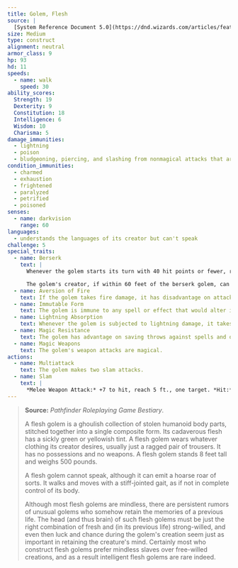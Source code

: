 ```yaml
---
title: Golem, Flesh
source: |
  [System Reference Document 5.0](https://dnd.wizards.com/articles/features/systems-reference-document-srd)
size: Medium
type: construct
alignment: neutral
armor_class: 9
hp: 93
hd: 11
speeds:
  - name: walk
    speed: 30
ability_scores:
  Strength: 19
  Dexterity: 9
  Constitution: 18
  Intelligence: 6
  Wisdom: 10
  Charisma: 5
damage_immunities:
  - lightning
  - poison
  - bludgeoning, piercing, and slashing from nonmagical attacks that aren't adamantine
condition_immunities:
  - charmed
  - exhaustion
  - frightened
  - paralyzed
  - petrified
  - poisoned
senses:
  - name: darkvision
    range: 60
languages:
  - understands the languages of its creator but can't speak
challenge: 5
special_traits:
  - name: Berserk
    text: |
      Whenever the golem starts its turn with 40 hit points or fewer, roll a d6. On a 6, the golem goes berserk. On each of its turns while berserk, the golem attacks the nearest creature it can see. If no creature is near enough to move to and attack, the golem attacks an object, with preference for an object smaller than itself. Once the golem goes berserk, it continues to do so until it is destroyed or regains all its hit points.

      The golem's creator, if within 60 feet of the berserk golem, can try to calm it by speaking firmly and persuasively. The golem must be able to hear its creator, who must take an action to make a DC 15  Charisma (Persuasion) check. If the check succeeds, the golem ceases being berserk. If it takes damage while still at 40 hit points or fewer, the golem might go berserk again.
  - name: Aversion of Fire
    text: If the golem takes fire damage, it has disadvantage on attack rolls and ability checks until the end of its next turn.
  - name: Immutable Form
    text: The golem is immune to any spell or effect that would alter its form.
  - name: Lightning Absorption
    text: Whenever the golem is subjected to lightning damage, it takes no damage and instead regains a number of hit points equal to the lightning damage dealt.
  - name: Magic Resistance
    text: The golem has advantage on saving throws against spells and other magical effects.
  - name: Magic Weapons
    text: The golem's weapon attacks are magical.
actions:
  - name: Multiattack
    text: The golem makes two slam attacks.
  - name: Slam
    text: |
      *Melee Weapon Attack:* +7 to hit, reach 5 ft., one target. *Hit:* 13 (2d8 + 4) bludgeoning damage.
---
```


> **Source:** *Pathfinder Roleplaying Game Bestiary*.
>
> A flesh golem is a ghoulish collection of stolen humanoid body parts, stitched together into a single composite form. Its cadaverous flesh has a sickly green or yellowish tint. A flesh golem wears whatever clothing its creator desires, usually just a ragged pair of trousers. It has no possessions and no weapons. A flesh golem stands 8 feet tall and weighs 500 pounds.
>
> A flesh golem cannot speak, although it can emit a hoarse roar of sorts. It walks and moves with a stiff-jointed gait, as if not in complete control of its body.
>
> Although most flesh golems are mindless, there are persistent rumors of unusual golems who somehow retain the memories of a previous life. The head (and thus brain) of such flesh golems must be just the right combination of fresh and (in its previous life) strong-willed, and even then luck and chance during the golem's creation seem just as important in retaining the creature's mind. Certainly most who construct flesh golems prefer mindless slaves over free-willed creations, and as a result intelligent flesh golems are rare indeed.
